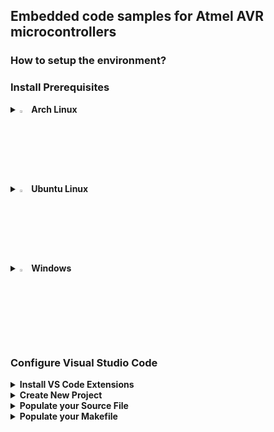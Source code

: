 ## Embedded code samples for Atmel AVR microcontrollers

### How to setup the environment?

### Install Prerequisites
<details>
  <summary><img src="https://github.com/user-attachments/assets/6adedf3c-1d29-43f4-8e96-8c3d6cdcae11" width="3%" height="3%" /><b> Arch Linux</b></summary>

```bash
sudo pacman -S base-devel usbutils avrdude avr-gcc avr-libc  
git clone https://aur.archlinux.org/visual-studio-code-bin.git
cd visual-studio-code-bin
makepkg -si
```
  
</details>

<details>
  <summary><img src="https://github.com/user-attachments/assets/731b966d-2257-4276-9d8b-ac7f43758c4d" width="3%" height="3%" /><b> Ubuntu Linux</b></summary>

```bash
sudo apt update
sudo apt install gcc build-essential
sudo apt install gcc-avr binutils-avr avr-libc gdb-avr
sudo apt install libusb-dev avrdude
sudo apt install code
```
</details>

<details>
  <summary><img src="https://github.com/user-attachments/assets/7cf4fdb1-c479-407a-89a4-1a254f1301ec" width="3%" height="3%" /><b> Windows</b></summary>  
  <br>
  - Install <a href="https://winavr.sourceforge.net">WinAVR</a> for a Light-Weight Compiler<br>
  - Or install the full <a href="https://ww1.microchip.com/downloads/aemDocuments/documents/DEV/ProductDocuments/SoftwareTools/avr8-gnu-toolchain-3.7.0.1796-win32.any.x86_64.zip">AVR Toolchain</a><br>
  - Install <a href="https://code.visualstudio.com/Download">Visual Studio Code</a><br>
</details>


### Configure Visual Studio Code

<details>
  <summary><b>Install VS Code Extensions</b></summary><br>
  - Open <b>Extensions</b> in the left pane or press <b>Ctrl+Shift+X</b>b><br><br>
  - Search for <b>C/C++ Extension Pack</b> and click "Install"<br>
  <img src="https://github.com/user-attachments/assets/329c0eb9-de80-4733-9330-db12b8b6e119" width="50%" height="50%" /><br><br>
  - Search for <b>Makefile</b> Tools and click <b>Install</b><br> 
  <img src="https://github.com/user-attachments/assets/ab3f2da6-5baa-40f6-8655-79ee52b7e633" width="50%" height="50%" />
</details>

<details>
  <summary><b>Create New Project</b></summary><br>
  - Create an empty folder anywhere<br>
  - Open the empty folder ( Ctrl+O )<br>
  - Create an empty <b>C/C++ File</b> and a <b>Makefile</b> ( Right click -> New File )<br><br>
  <img src="https://github.com/user-attachments/assets/2a41e63a-a7a6-4da5-9505-1d13e64303cb" width="50%" height="50%" />
</details>

<details>
  <summary><b>Populate your Source File</b></summary><br>
  - Populate your <b>Source File</b><br><br>
  <img src="https://github.com/user-attachments/assets/b26bf4c2-954d-4b55-ba59-01909dfc951e" width="50%" height="50%" /><br>
  <b>Note:</b> Your header files will be red underlined.<br>This is an expected behavior.<br>To resolve this you must configure VS Code.<br><br>
  - Press <b>F1</b> and in the searchbox type <b>C/C++</b> <br>
  - Then select <b>C/C++: Edit Configurations (UI)</b><br><br>
  <img src="https://github.com/user-attachments/assets/7f502d4f-5255-4542-86d5-b2358820893c" width="50%" height="50%" /><br><br>
  - Set <b>Configuration Name</b> ( Linux or Win32 ...etc. )<br><br>
  <img src="https://github.com/user-attachments/assets/19126ef9-a53c-49a5-ab7c-c9e60c406fdd" width="50%" height="50%" /><br><br>
  - Locate <b>avr-gcc</b> on your Machine<br>
  - Edit the <b>Compiler Path</b><br><br>
  <img src="https://github.com/user-attachments/assets/239dcd6b-3a0d-4d27-b38d-5011e5343e79" width="50%" height="50%" /><br>
  <b>Note:</b> you will might need to use quotation marks<br>for the <b>Compiler Path</b> if there are empty spaces in it<br><br>
  - Select <b>IntelliSense mode</b><br><br>
  <img src="https://github.com/user-attachments/assets/68aad793-1107-4302-ae71-535d2b2fbf81" width="50%" height="50%" /><br>
  <b>Note:</b> the <b>gcc-x86 (legacy)</b> worked fine for me<br>but make sure to test your platform specific <b>IntelliSense mode</b><br>( i.e. <b>linux-gcc-x86</b> or <b>windows-gcc-x86</b> )<br><br>
  - Save the Configuration and check your Source Code<br><br>
  <img src="https://github.com/user-attachments/assets/b7277027-434c-4d58-a298-9ecf65dd2b56" width="50%" height="50%" /><br>
  <b>Note:</b> header file names are not underlined anymore
  <br>
  however methods and some definitions are.
  <br>
  This is an expected behavior.
  <br>
  You need to select the proper Microcontroller!
  <br>
  <br>
  - Press and hold <b>Ctrl</b> and click on the <b>avr/io.h</b> header file in your source
  <br>
  - This will bring you to <b>io.h</b> where you can look up your <b>Microcontroller definition
  </b>
  <br>
  - Copy your Microcontroller definition<br><br>
  <img src="https://github.com/user-attachments/assets/2ac5d640-4ba3-4c8f-985a-fbb932e01a67" width="50%" height="50%" />
  <br>
  <br>
  - Go back to the <b>C/C++ Configurations</b> and edit the <b>Defines</b> section<br>
  - Paste your <b>Microcontroller Definition</b> here and save it<br><br>
  <img src="https://github.com/user-attachments/assets/11e48bb2-45b7-4a23-b5bf-4705711a1ae3" width="50%" height="50%" />
  <br>
  <br>
  - Check if IntelliSense and Smart Hints work<br>
  - If nothing is underlined and all functionalities work you are <b>done 📗
  </b>
  <br>
<img src="https://github.com/user-attachments/assets/eb631695-f2b1-4d10-a238-acb5003bc2ba" width="50%" height="50%" />
</details>

<details>
  <summary><b>Populate your Makefile</b></summary>
  <br>
  <br>
  
  Copy the name of your <b>Programmer Hardware</b>
  <br>
  
  ```bash
  avrdude -c ?
  ```
  <img src="https://github.com/user-attachments/assets/7758c9df-86cf-4bcb-bc04-dc7f8eb41489" width="50%" height="50%" />
  <br>
  <br>
  
  Copy the name of your <b>Microcontroller</b>
  <br>
  
  ```bash
  avrdude -p ?
  ```
  <img src="https://github.com/user-attachments/assets/9ea12bd7-6f81-4923-87a3-407280066c9f" width="20%" height="20%" />
  <br>
  <br>

  Construct the terminal command to <b>Flash the HEX File</b>
  <br>
  
  ```bash
  avrdude -c stk500v2 -p m328p -U main.hex
  ```

  <br>
  <br>
  
  Copy the name of your MCU for the Compiler
  
  ```bash
  avr-gcc --target-help
  ```

  <img src="https://github.com/user-attachments/assets/6e4febad-8233-4e10-aa59-ae4a957d1683" width="50%" height="50%" />
  <br>
  <br>
  Check the <b>Crystal Oscillator Frequency</b>
  <br>
  For example if the frequency is <b>16 Mhz</b> the argument will be this:

  
  ```bash
  16000000UL
  ```

  <br>
  <br>

  Construct the terminal command to <b>Compile the HEX File</b>
  <br>
  <i>avr-gcc&emsp;source_file&emsp;mcu_type&emsp;clock_frequency&emsp;output_file</i>
  <br>
  
  ```bash
  avr-gcc main.c -mmcu=atmega328p -DF_CPU=16000000UL -0s -o main.hex
  ```
  <br>
  <b>Note:</b> the <b>-0s</b> argument will minimize the output file size

</details>
<br><br><br><br><br><br><br><br>
